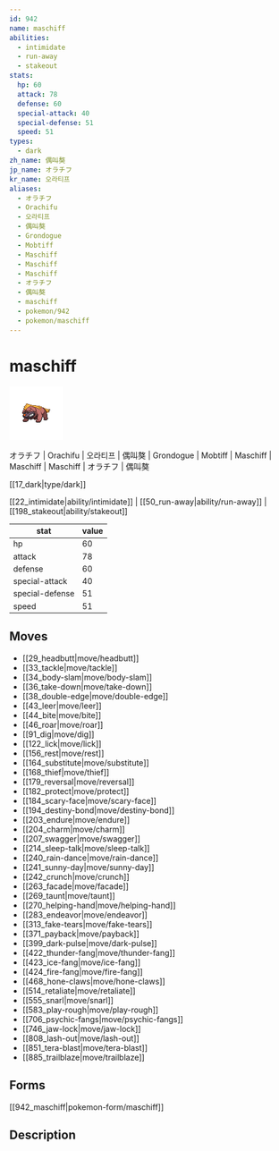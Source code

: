 ```yaml
---
id: 942
name: maschiff
abilities:
  - intimidate
  - run-away
  - stakeout
stats:
  hp: 60
  attack: 78
  defense: 60
  special-attack: 40
  special-defense: 51
  speed: 51
types:
  - dark
zh_name: 偶叫獒
jp_name: オラチフ
kr_name: 오라티프
aliases:
  - オラチフ
  - Orachifu
  - 오라티프
  - 偶叫獒
  - Grondogue
  - Mobtiff
  - Maschiff
  - Maschiff
  - Maschiff
  - オラチフ
  - 偶叫獒
  - maschiff
  - pokemon/942
  - pokemon/maschiff
---
```

# maschiff

![](https://raw.githubusercontent.com/PokeAPI/sprites/master/sprites/pokemon/942.png)

オラチフ | Orachifu | 오라티프 | 偶叫獒 | Grondogue | Mobtiff | Maschiff | Maschiff | Maschiff | オラチフ | 偶叫獒

[[17_dark|type/dark]]

[[22_intimidate|ability/intimidate]] | [[50_run-away|ability/run-away]] | [[198_stakeout|ability/stakeout]]

|stat|value|
|---|---|
|hp|60|
|attack|78|
|defense|60|
|special-attack|40|
|special-defense|51|
|speed|51|


## Moves

- [[29_headbutt|move/headbutt]]
- [[33_tackle|move/tackle]]
- [[34_body-slam|move/body-slam]]
- [[36_take-down|move/take-down]]
- [[38_double-edge|move/double-edge]]
- [[43_leer|move/leer]]
- [[44_bite|move/bite]]
- [[46_roar|move/roar]]
- [[91_dig|move/dig]]
- [[122_lick|move/lick]]
- [[156_rest|move/rest]]
- [[164_substitute|move/substitute]]
- [[168_thief|move/thief]]
- [[179_reversal|move/reversal]]
- [[182_protect|move/protect]]
- [[184_scary-face|move/scary-face]]
- [[194_destiny-bond|move/destiny-bond]]
- [[203_endure|move/endure]]
- [[204_charm|move/charm]]
- [[207_swagger|move/swagger]]
- [[214_sleep-talk|move/sleep-talk]]
- [[240_rain-dance|move/rain-dance]]
- [[241_sunny-day|move/sunny-day]]
- [[242_crunch|move/crunch]]
- [[263_facade|move/facade]]
- [[269_taunt|move/taunt]]
- [[270_helping-hand|move/helping-hand]]
- [[283_endeavor|move/endeavor]]
- [[313_fake-tears|move/fake-tears]]
- [[371_payback|move/payback]]
- [[399_dark-pulse|move/dark-pulse]]
- [[422_thunder-fang|move/thunder-fang]]
- [[423_ice-fang|move/ice-fang]]
- [[424_fire-fang|move/fire-fang]]
- [[468_hone-claws|move/hone-claws]]
- [[514_retaliate|move/retaliate]]
- [[555_snarl|move/snarl]]
- [[583_play-rough|move/play-rough]]
- [[706_psychic-fangs|move/psychic-fangs]]
- [[746_jaw-lock|move/jaw-lock]]
- [[808_lash-out|move/lash-out]]
- [[851_tera-blast|move/tera-blast]]
- [[885_trailblaze|move/trailblaze]]

## Forms



[[942_maschiff|pokemon-form/maschiff]]

## Description



